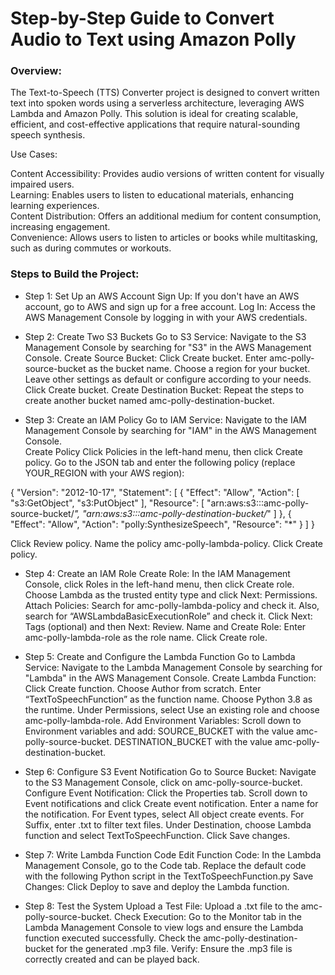 # Step-by-Step Guide to Convert Audio to Text using Amazon Polly


### Overview:

The Text-to-Speech (TTS) Converter project is designed to convert written text into spoken words using a serverless architecture, leveraging AWS Lambda and Amazon Polly. This solution is ideal for creating scalable, efficient, and cost-effective applications that require natural-sounding speech synthesis.

Use Cases: 

Content Accessibility: Provides audio versions of written content for visually impaired users. \
Learning: Enables users to listen to educational materials, enhancing learning experiences. \
Content Distribution: Offers 
an additional medium for content consumption, increasing engagement. \
Convenience: Allows users to listen to articles or books while multitasking, such as during commutes or workouts. 


### Steps to Build the Project:

* Step 1: Set Up an AWS Account
  Sign Up: If you don't have an AWS account, go to AWS and sign up for a free account.
  Log In: Access the AWS Management Console by logging in with your AWS credentials.

* Step 2: Create Two S3 Buckets
  Go to S3 Service:
  Navigate to the S3 Management Console by searching for "S3" in the AWS Management Console.
  Create Source Bucket:
  Click Create bucket.
  Enter amc-polly-source-bucket as the bucket name.
  Choose a region for your bucket.
 Leave other settings as default or configure according to your needs.
 Click Create bucket.
 Create Destination Bucket:
 Repeat the steps to create another bucket named amc-polly-destination-bucket.


* Step 3: Create an IAM Policy
  Go to IAM Service:
  Navigate to the IAM Management Console by searching for "IAM" in the AWS Management Console. \
  Create Policy
  Click Policies in the left-hand menu, then click Create policy.
  Go to the JSON tab and enter the following policy (replace YOUR_REGION with your AWS region):

 {
  "Version": "2012-10-17",
  "Statement": [
    {
      "Effect": "Allow",
      "Action": [
        "s3:GetObject",
        "s3:PutObject"
      ],
      "Resource": [
        "arn:aws:s3:::amc-polly-source-bucket/*",
        "arn:aws:s3:::amc-polly-destination-bucket/*"
      ]
    },
    {
      "Effect": "Allow",
      "Action": "polly:SynthesizeSpeech",
      "Resource": "*"
    }
  ]
}

   Click Review policy.
   Name the policy amc-polly-lambda-policy.
   Click Create policy.


* Step 4: Create an IAM Role
  Create Role:
  In the IAM Management Console, click Roles in the left-hand menu, then click Create role.
  Choose Lambda as the trusted entity type and click Next: Permissions.
  Attach Policies:
  Search for amc-polly-lambda-policy and check it.
  Also, search for “AWSLambdaBasicExecutionRole” and check it.
  Click Next: Tags (optional) and then Next: Review.
  Name and Create Role:
  Enter amc-polly-lambda-role as the role name.
  Click Create role.


* Step 5: Create and Configure the Lambda Function
  Go to Lambda Service:
  Navigate to the Lambda Management Console by searching for "Lambda" in the AWS Management Console.
  Create Lambda Function:
  Click Create function.
  Choose Author from scratch.
  Enter “TextToSpeechFunction” as the function name.
  Choose Python 3.8 as the runtime.
  Under Permissions, select Use an existing role and choose amc-polly-lambda-role.
  Add Environment Variables:
  Scroll down to Environment variables and add:
  SOURCE_BUCKET with the value amc-polly-source-bucket.
  DESTINATION_BUCKET with the value amc-polly-destination-bucket.


* Step 6: Configure S3 Event Notification
  Go to Source Bucket:
  Navigate to the S3 Management Console, click on amc-polly-source-bucket.
  Configure Event Notification:
  Click the Properties tab. 
  Scroll down to Event notifications and click Create event notification.
  Enter a name for the notification.
  For Event types, select All object create events.
  For Suffix, enter .txt to filter text files.
  Under Destination, choose Lambda function and select TextToSpeechFunction.
  Click Save changes.

* Step 7: Write Lambda Function Code
  Edit Function Code:
  In the Lambda Management Console, go to the Code tab.
  Replace the default code with the following Python script in the TextToSpeechFunction.py
  Save Changes:
  Click Deploy to save and deploy the Lambda function.


* Step 8: Test the System
  Upload a Test File:
  Upload a .txt file to the amc-polly-source-bucket.
  Check Execution:
  Go to the Monitor tab in the Lambda Management Console to view logs and ensure the Lambda function executed successfully.
  Check the amc-polly-destination-bucket for the generated .mp3 file.
  Verify:
  Ensure the .mp3 file is correctly created and can be played back.




